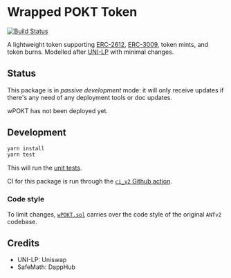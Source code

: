 # Wrapped POKT Token

[![Build Status](https://img.shields.io/github/workflow/status/pokt-network/wrapped-pokt-token/ci:v2?style=flat-square)](https://github.com/pokt-network/wrapped-pokt-token/actions?query=workflow%3Aci%3Av2)

A lightweight token supporting [ERC-2612](https://eips.ethereum.org/EIPS/eip-2612), [ERC-3009](https://eips.ethereum.org/EIPS/eip-3009), token mints, and token burns. Modelled after [UNI-LP](https://github.com/Uniswap/uniswap-v2-core/blob/v1.0.1/contracts/UniswapV2ERC20.sol) with minimal changes.

## Status

This package is in _passive development_ mode: it will only receive updates if there's any need of any deployment tools or doc updates.

wPOKT has not been deployed yet.

## Development

```sh
yarn install
yarn test
```

This will run the [unit tests](test/).

CI for this package is run through the [`ci_v2` Github action](../../.github/workflows/ci_v2.yml).

### Code style

To limit changes, [`wPOKT.sol`](contracts/wPOKT.sol) carries over the code style of the original `ANTv2` codebase.

## Credits

- UNI-LP: Uniswap
- SafeMath: DappHub
